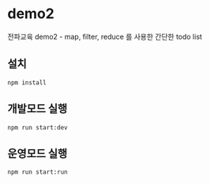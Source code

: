 # demo2
전파교육 demo2 - map, filter, reduce 를 사용한 간단한 todo list
## 설치
``
npm install
``

## 개발모드 실행
``
npm run start:dev
``

## 운영모드 실행
``
npm run start:run
``